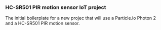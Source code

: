 ### HC-SR501 PIR motion sensor IoT project

The initial boilerplate for a new projec that will use a Particle.io Photon 2 and a HC-SR501 PIR motion sensor. 

